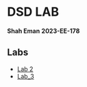 # DSD LAB
**Shah Eman**
**2023-EE-178**

## Labs 

* [Lab 2](https://github.com/Shah-Eman/DSD_2023_EE_178/blob/main/Lab%20_2/readme.md)
* [Lab_3](https://github.com/Shah-Eman/DSD_2023_EE_178/blob/main/Lab_3/readme.md)
